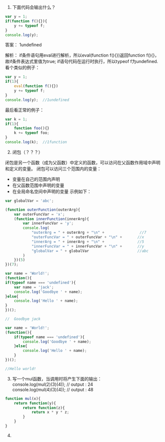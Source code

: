 1. 下面代码会输出什么？
```js
var y = 1;
if(function f(){}){
    y += typeof f;
}
console.log(y);  
```
答案： 1undefined   

解析：
if条件语句用eval进行解析，所以eval(function f(){})返回function f(){}，故if条件表达式里值为true;
if语句代码在运行时执行，所以typeof f为undefined.
看个类似的例子： 
```js
var y = 1;
if(1){
    eval(function f(){})
    y += typeof f;
}
console.log(y);  //1undefined
```
最后看正常的例子：
```js
var k = 1;
if(1){
    function foo(){}
    k += typeof foo;
}
console.log(k);  //1function
```
2. 闭包（？？？）

闭包是另一个函数（成为父函数）中定义的函数，可以访问在父函数作用域中声明和定义的变量。
闭包可以访问三个范围内的变量：
- 变量在自己的范围内声明
- 在父函数范围中声明的变量
- 在全局命名空间中声明的变量
示例如下：
```js
var globalVar = 'abc';

(function outerFunction(outerArg){
    var outerFuncVar = 'x';  
    (function innerFunction(innerArg){
        var innerFuncVar = 'y'; 
        console.log(
            "outerArg = " + outerArg + "\n" +                //7
            "outerFuncVar = " + outerFuncVar + "\n" +       //x
            "innerArg = " + innerArg + "\n" +               //5
            "innerFuncVar = " + innerFuncVar + "\n" +       //y
            "globalVar = " + globalVar                      //abc
        )
    })(5)
})(7);
```
```js
var name = 'World!';
(function(){
if(typeof name === 'undefined'){
    var name = 'jack';
    console.log('Goodbye ' + name);
}else{
    console.log('Hello ' + name);
}
})();

//  Goodbye jack
```
```js
var name = 'World!';
(function(){
    if(typeof name === 'undefined'){
        console.log('Goodbye ' + name); 
    }else{
        console.log('Hello ' + name); 
    }
})();

//Hello world!
```
3. 写一个mul函数，当调用时将产生下面的输出：  
console.log(mul(2)(3)(4)); // output : 24   
console.log(mul(4)(3)(4)); // output : 48  
```js
function mul(x){
    return function(y){
        return function(z){
            return x * y * z;
        }
    }
}
```
4.




